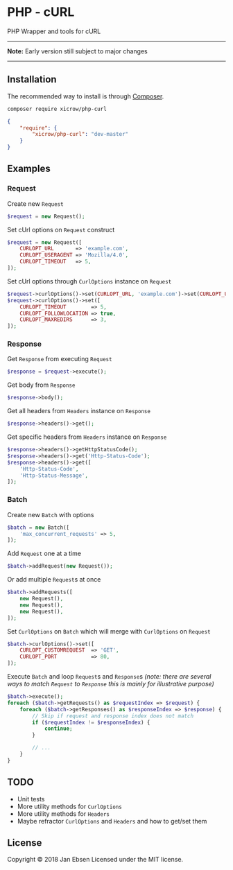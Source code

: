 # PHP - cURL
PHP Wrapper and tools for cURL

---

**Note:** Early version still subject to major changes

---

## Installation
The recommended way to install is through [Composer](https://getcomposer.org/).

```bash
composer require xicrow/php-curl
```

```json
{
    "require": {
        "xicrow/php-curl": "dev-master"
    }
}
```

## Examples

### Request
Create new `Request`
```php
$request = new Request();
```

Set cUrl options on `Request` construct
```php
$request = new Request([
    CURLOPT_URL       => 'example.com',
    CURLOPT_USERAGENT => 'Mozilla/4.0',
    CURLOPT_TIMEOUT   => 5,
]);
```

Set cUrl options through `CurlOptions` instance on `Request`
```php
$request->curlOptions()->set(CURLOPT_URL, 'example.com')->set(CURLOPT_USERAGENT, 'Mozilla/4.0');
$request->curlOptions()->set([
    CURLOPT_TIMEOUT        => 5,
    CURLOPT_FOLLOWLOCATION => true,
    CURLOPT_MAXREDIRS      => 3,
]);
```

### Response
Get `Response` from executing `Request`
```php
$response = $request->execute();
```

Get body from `Response`
```php
$response->body();
```

Get all headers from `Headers` instance on `Response`
```php
$response->headers()->get();
```

Get specific headers from `Headers` instance on `Response`
```php
$response->headers()->getHttpStatusCode();
$response->headers()->get('Http-Status-Code');
$response->headers()->get([
    'Http-Status-Code',
    'Http-Status-Message',
]);
```

### Batch
Create new `Batch` with options
```php
$batch = new Batch([
    'max_concurrent_requests' => 5,
]);
```

Add `Request` one at a time
```php
$batch->addRequest(new Request());
```

Or add multiple `Request`s at once
```php
$batch->addRequests([
    new Request(),
    new Request(),
    new Request(),
]);
```

Set `CurlOptions` on `Batch` which will merge with `CurlOptions` on `Request`
```php
$batch->curlOptions()->set([
    CURLOPT_CUSTOMREQUEST  => 'GET',
    CURLOPT_PORT           => 80,
]);
```

Execute `Batch` and loop `Request`s and `Response`s *(note: there are several ways to match `Request` to `Response` this is mainly for illustrative purpose)*
```php
$batch->execute();
foreach ($batch->getRequests() as $requestIndex => $request) {
    foreach ($batch->getResponses() as $responseIndex => $response) {
        // Skip if request and response index does not match
        if ($requestIndex != $responseIndex) {
            continue;
        }

        // ...
    }
}
```

## TODO
- Unit tests
- More utility methods for `CurlOptions`
- More utility methods for `Headers`
- Maybe refractor `CurlOptions` and `Headers` and how to get/set them

## License
Copyright &copy; 2018 Jan Ebsen
Licensed under the MIT license.
